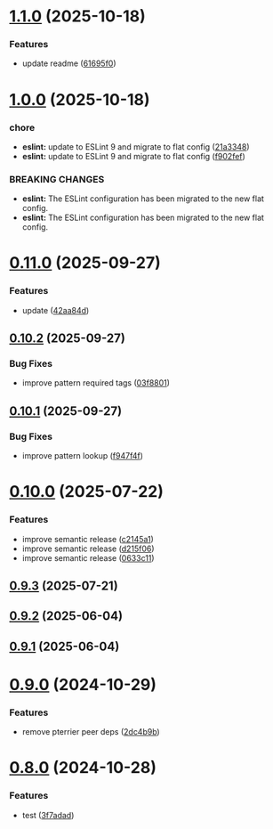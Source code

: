 # [1.1.0](https://github.com/msobiecki/eslint-plugin-test-locators/compare/v1.0.0...v1.1.0) (2025-10-18)


### Features

* update readme ([61695f0](https://github.com/msobiecki/eslint-plugin-test-locators/commit/61695f00b5498d49777560d0c84cd41f86a119fb))

# [1.0.0](https://github.com/msobiecki/eslint-plugin-test-locators/compare/v0.11.0...v1.0.0) (2025-10-18)


### chore

* **eslint:** update to ESLint 9 and migrate to flat config ([21a3348](https://github.com/msobiecki/eslint-plugin-test-locators/commit/21a3348322d03f98a746327c945ccdd700f6ff55))
* **eslint:** update to ESLint 9 and migrate to flat config ([f902fef](https://github.com/msobiecki/eslint-plugin-test-locators/commit/f902fef9491c41846f2ed8c2f1649525ad4098e8))


### BREAKING CHANGES

* **eslint:** The ESLint configuration has been migrated to the new flat config.
* **eslint:** The ESLint configuration has been migrated to the new flat config.

# [0.11.0](https://github.com/msobiecki/eslint-plugin-test-locators/compare/v0.10.2...v0.11.0) (2025-09-27)

### Features

- update ([42aa84d](https://github.com/msobiecki/eslint-plugin-test-locators/commit/42aa84d9fcfa0bf990d6a93c58e9672384091e7a))

## [0.10.2](https://github.com/msobiecki/eslint-plugin-test-locators/compare/v0.10.1...v0.10.2) (2025-09-27)

### Bug Fixes

- improve pattern required tags ([03f8801](https://github.com/msobiecki/eslint-plugin-test-locators/commit/03f8801e41c8f9b06da5690414f29d3e445a6f26))

## [0.10.1](https://github.com/msobiecki/eslint-plugin-test-locators/compare/v0.10.0...v0.10.1) (2025-09-27)

### Bug Fixes

- improve pattern lookup ([f947f4f](https://github.com/msobiecki/eslint-plugin-test-locators/commit/f947f4f7ad332c773fdd9b306e0a424a6498fab6))

# [0.10.0](https://github.com/msobiecki/eslint-plugin-test-locators/compare/v0.9.3...v0.10.0) (2025-07-22)

### Features

- improve semantic release ([c2145a1](https://github.com/msobiecki/eslint-plugin-test-locators/commit/c2145a1820887751a362b8495493720a151989bf))
- improve semantic release ([d215f06](https://github.com/msobiecki/eslint-plugin-test-locators/commit/d215f0692e50a6a02fe05c90c2d81e3054d435e0))
- improve semantic release ([0633c11](https://github.com/msobiecki/eslint-plugin-test-locators/commit/0633c1101ccdd236d5e34233d4cb70593c9c9b0e))

## [0.9.3](https://github.com/msobiecki/eslint-plugin-test-locators/compare/v0.9.2...v0.9.3) (2025-07-21)

## [0.9.2](https://github.com/msobiecki/eslint-plugin-test-locators/compare/v0.9.1...v0.9.2) (2025-06-04)

## [0.9.1](https://github.com/msobiecki/eslint-plugin-test-locators/compare/v0.9.0...v0.9.1) (2025-06-04)

# [0.9.0](https://github.com/msobiecki/eslint-plugin-test-locators/compare/v0.8.0...v0.9.0) (2024-10-29)

### Features

- remove pterrier peer deps ([2dc4b9b](https://github.com/msobiecki/eslint-plugin-test-locators/commit/2dc4b9b16acf78ec8ff4e63e251d34a13b965d70))

# [0.8.0](https://github.com/msobiecki/eslint-plugin-test-locators/compare/v0.7.0...v0.8.0) (2024-10-28)

### Features

- test ([3f7adad](https://github.com/msobiecki/eslint-plugin-test-locators/commit/3f7adad8c562b7f8dd9579545f4896a9340817d8))
